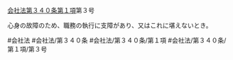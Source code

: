 [会社法第３４０条第１項](会社法＿＿＿＿第３４０条第１項)第３号

心身の故障のため、職務の執行に支障があり、又はこれに堪えないとき。


#会社法
#会社法/第３４０条
#会社法/第３４０条/第１項
#会社法/第３４０条/第１項/第３号
